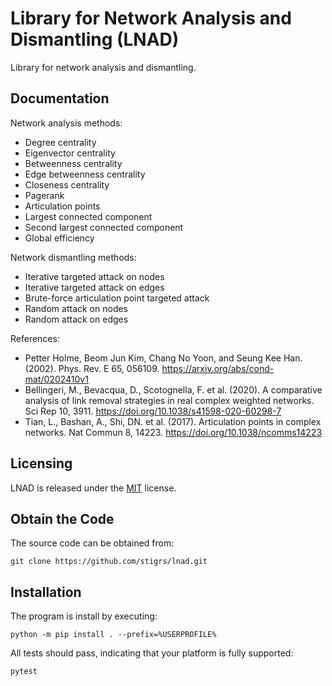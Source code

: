 # Library for Network Analysis and Dismantling (LNAD)

Library for network analysis and dismantling.

## Documentation

Network analysis methods:

* Degree centrality
* Eigenvector centrality
* Betweenness centrality
* Edge betweenness centrality
* Closeness centrality
* Pagerank
* Articulation points
* Largest connected component
* Second largest connected component
* Global efficiency

Network dismantling methods:

* Iterative targeted attack on nodes
* Iterative targeted attack on edges
* Brute-force articulation point targeted attack
* Random attack on nodes
* Random attack on edges

References:

* Petter Holme, Beom Jun Kim, Chang No Yoon, and Seung Kee Han. (2002). Phys. Rev. E 65, 056109. https://arxiv.org/abs/cond-mat/0202410v1
* Bellingeri, M., Bevacqua, D., Scotognella, F. et al. (2020). A comparative analysis of link removal strategies in real complex weighted networks. Sci Rep 10, 3911. https://doi.org/10.1038/s41598-020-60298-7
* Tian, L., Bashan, A., Shi, DN. et al. (2017). Articulation points in complex networks. Nat Commun 8, 14223. https://doi.org/10.1038/ncomms14223

## Licensing

LNAD is released under the [MIT](LICENSE) license.

## Obtain the Code

The source code can be obtained from:

    git clone https://github.com/stigrs/lnad.git

## Installation

The program is install by executing:

    python -m pip install . --prefix=%USERPROFILE%

All tests should pass, indicating that your platform is fully supported:

    pytest
